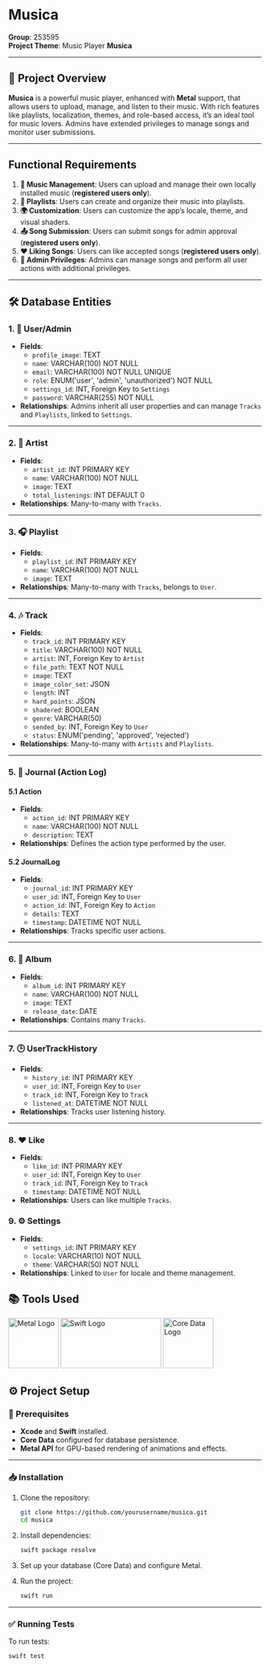 # Musica 

**Group**: 253595  
**Project Theme**: Music Player **Musica**

---

## 🎯 Project Overview

**Musica** is a powerful music player, enhanced with **Metal** support, that allows users to upload, manage, and listen to their music. With rich features like playlists, localization, themes, and role-based access, it’s an ideal tool for music lovers. Admins have extended privileges to manage songs and monitor user submissions.

---

## Functional Requirements

1. **🎵 Music Management**: Users can upload and manage their own locally installed music (**registered users only**).
2. **📜 Playlists**: Users can create and organize their music into playlists.
3. **🌍 Customization**: Users can customize the app’s locale, theme, and visual shaders.
4. **📤 Song Submission**: Users can submit songs for admin approval (**registered users only**).
5. **❤️ Liking Songs**: Users can like accepted songs (**registered users only**).
6. **🔧 Admin Privileges**: Admins can manage songs and perform all user actions with additional privileges.

---

## 🛠️ Database Entities

### 1. **👤 User/Admin**

- **Fields**:
  - `profile_image`: TEXT
  - `name`: VARCHAR(100) NOT NULL
  - `email`: VARCHAR(100) NOT NULL UNIQUE
  - `role`: ENUM('user', 'admin', 'unauthorized') NOT NULL
  - `settings_id`: INT, Foreign Key to `Settings`
  - `password`: VARCHAR(255) NOT NULL
- **Relationships**: Admins inherit all user properties and can manage `Tracks` and `Playlists`, linked to `Settings`.

---

### 2. **🎤 Artist**

- **Fields**:
  - `artist_id`: INT PRIMARY KEY
  - `name`: VARCHAR(100) NOT NULL
  - `image`: TEXT
  - `total_listenings`: INT DEFAULT 0
- **Relationships**: Many-to-many with `Tracks`.

---

### 3. **🎧 Playlist**

- **Fields**:
  - `playlist_id`: INT PRIMARY KEY
  - `name`: VARCHAR(100) NOT NULL
  - `image`: TEXT
- **Relationships**: Many-to-many with `Tracks`, belongs to `User`.

---

### 4. **🎶 Track**

- **Fields**:
  - `track_id`: INT PRIMARY KEY
  - `title`: VARCHAR(100) NOT NULL
  - `artist`: INT, Foreign Key to `Artist`
  - `file_path`: TEXT NOT NULL
  - `image`: TEXT
  - `image_color_set`: JSON
  - `length`: INT
  - `hard_points`: JSON
  - `shadered`: BOOLEAN
  - `genre`: VARCHAR(50)
  - `sended_by`: INT, Foreign Key to `User`
  - `status`: ENUM('pending', 'approved', 'rejected')
- **Relationships**: Many-to-many with `Artists` and `Playlists`.

---

### 5. **📝 Journal (Action Log)**

#### 5.1 **Action**

- **Fields**:
  - `action_id`: INT PRIMARY KEY
  - `name`: VARCHAR(100) NOT NULL
  - `description`: TEXT
- **Relationships**: Defines the action type performed by the user.

#### 5.2 **JournalLog**

- **Fields**:
  - `journal_id`: INT PRIMARY KEY
  - `user_id`: INT, Foreign Key to `User`
  - `action_id`: INT, Foreign Key to `Action`
  - `details`: TEXT
  - `timestamp`: DATETIME NOT NULL
- **Relationships**: Tracks specific user actions.

---

### 6. **📀 Album**

- **Fields**:
  - `album_id`: INT PRIMARY KEY
  - `name`: VARCHAR(100) NOT NULL
  - `image`: TEXT
  - `release_date`: DATE
- **Relationships**: Contains many `Tracks`.

---

### 7. **🕒 UserTrackHistory**

- **Fields**:
  - `history_id`: INT PRIMARY KEY
  - `user_id`: INT, Foreign Key to `User`
  - `track_id`: INT, Foreign Key to `Track`
  - `listened_at`: DATETIME NOT NULL
- **Relationships**: Tracks user listening history.

---

### 8. **❤️ Like**

- **Fields**:
  - `like_id`: INT PRIMARY KEY
  - `user_id`: INT, Foreign Key to `User`
  - `track_id`: INT, Foreign Key to `Track`
  - `timestamp`: DATETIME NOT NULL
- **Relationships**: Users can like multiple `Tracks`.

### 9. **⚙️ Settings**

- **Fields**:
  - `settings_id`: INT PRIMARY KEY
  - `locale`: VARCHAR(10) NOT NULL
  - `theme`: VARCHAR(50) NOT NULL
- **Relationships**: Linked to `User` for locale and theme management.

## 📚 Tools Used

<p align="left">
  <img src="https://developer.apple.com/assets/elements/icons/metal/metal-96x96_2x.png" alt="Metal Logo" width="100" height="100"/>
  <img src="https://upload.wikimedia.org/wikipedia/commons/thumb/9/9d/Swift_logo.svg/1024px-Swift_logo.svg.png" alt="Swift Logo" width="200" height="100"/>
  <img src="https://miro.medium.com/v2/resize:fit:600/format:webp/1*nm4j_6GfwWpqhuSPlbO-sg.png" alt="Core Data Logo" width="100" height="100"/>
</p>


## ⚙️ Project Setup

### 🧰 Prerequisites

- **Xcode** and **Swift** installed.
- **Core Data** configured for database persistence.
- **Metal API** for GPU-based rendering of animations and effects.

---

### 📥 Installation

1. Clone the repository:
    ```bash
    git clone https://github.com/yourusername/musica.git
    cd musica
    ```

2. Install dependencies:
    ```bash
    swift package resolve
    ```

3. Set up your database (Core Data) and configure Metal.

4. Run the project:
    ```bash
    swift run
    ```

---

### ✅ Running Tests

To run tests:
```bash
swift test
